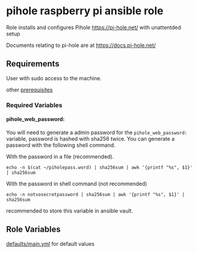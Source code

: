 # pihole raspberry pi ansible role

Role installs and configures Pihole https://pi-hole.net/ with unattentded setup

Documents relating to pi-hole are at https://docs.pi-hole.net/

## Requirements
User with sudo access to the machine.

other [prerequisites](https://docs.pi-hole.net/main/prerequisites/)

### Required Variables
#### pihole_web_password:
You will need to generate a admin password for the `pihole_web_password:` variable, password is hashed with sha256 twice. You can generate a password with the following shell command.

With the password in a file (recommended).
```shell
echo -n $(cat ~/piholepass.word) | sha256sum | awk '{printf "%s", $1}' | sha256sum
```

With the password in shell command (not recommended)
```shell
echo -n notsosecretpassword | sha256sum | awk '{printf "%s", $1}' | sha256sum
```

recommended to store this variable in ansible vault.


## Role Variables
[defaults/main.yml](defaults/main.yml) for default values
